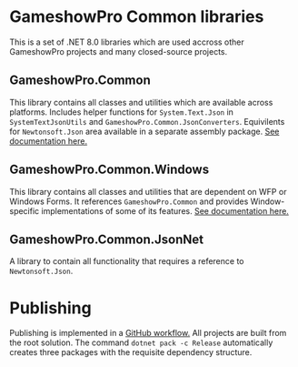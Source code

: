 ﻿# GameshowPro Common libraries
This is a set of .NET 8.0 libraries which are used accross other GameshowPro projects and many closed-source projects.

## GameshowPro.Common
This library contains all classes and utilities which are available across platforms. Includes helper functions for `System.Text.Json` in `SystemTextJsonUtils` and `GameshowPro.Common.JsonConverters`. Equivilents for `Newtonsoft.Json` area available in a separate assembly package.
[See documentation here.](GameshowPro.Common/Docs/README.md)

## GameshowPro.Common.Windows
This library contains all classes and utilities that are dependent on WFP or Windows Forms. It references `GameshowPro.Common` and provides Window-specific implementations of some of its features.
[See documentation here.](GameshowPro.Common.Windows/Docs/README.md)

## GameshowPro.Common.JsonNet
A library to contain all functionality that requires a reference to `Newtonsoft.Json`.

# Publishing
Publishing is implemented in a [GitHub workflow.](.github/workflows/build.yaml) All projects are built from the root solution. The command `dotnet pack -c Release` automatically creates three packages with the requisite dependency structure.